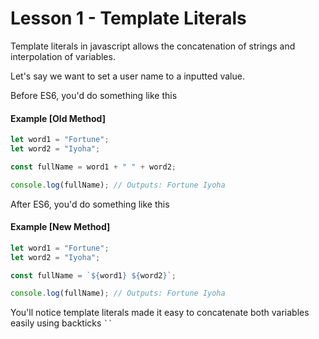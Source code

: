 # Lesson 1 - Template Literals

Template literals in javascript allows the concatenation of strings and interpolation of variables.

Let's say we want to set a user name to a inputted value.

Before ES6, you'd do something like this

#### Example [Old Method]

```js
let word1 = "Fortune";
let word2 = "Iyoha";

const fullName = word1 + " " + word2;

console.log(fullName); // Outputs: Fortune Iyoha
```

After ES6, you'd do something like this

#### Example [New Method]

```js
let word1 = "Fortune";
let word2 = "Iyoha";

const fullName = `${word1} ${word2}`;

console.log(fullName); // Outputs: Fortune Iyoha
```

You'll notice template literals made it easy to concatenate both variables easily using backticks ` `` `

